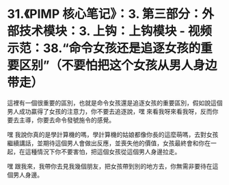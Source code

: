 # 31.《PIMP 核心笔记》：3. 第三部分：外部技术模块：3. 上钩：上钩模块 - 视频示范：38.“命令女孩还是追逐女孩的重要区别”（不要怕把这个女孩从男人身边带走）

這裡有一個很重要的區別，也就是命令女孩還是追逐女孩的重要區別，假如說這個男人成功贏得了女孩的注意力，你不要去追逐說，嘿 來看我呀來看我呀，反而你要去主導，你要去命令發號施令的感覺。

嘿 我說你真的是學計算機的嗎，學計算機的姑娘都像你長的這麼萌嗎，去對女孩繼續講話，並期待這個男人會做出反應，並喪失他的價值，女孩最終會和你在一起，在這種情況下你不要害怕，把這個女孩從這個男人身邊拉走。

嘿 跟我來，我帶你去見我幾個朋友，把女孩帶到別的地方去，你無需非要待在這個男人身邊。